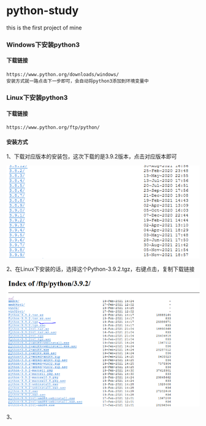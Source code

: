 # python-study
this is the first project of mine

### Windows下安装python3

#### 下载链接

```
https://www.python.org/downloads/windows/
安装方式就一路点击下一步即可，会自动将python3添加到环境变量中
```

### Linux下安装python3

#### 下载链接

```
https://www.python.org/ftp/python/
```

#### 安装方式

1、下载对应版本的安装包，这次下载的是3.9.2版本，点击对应版本即可

![1638055467618](pictures/1638055467618.png)

2、在Linux下安装的话，选择这个Python-3.9.2.tgz，右键点击，复制下载链接

![1638055630581](pictures/1638055630581.png)

3、


